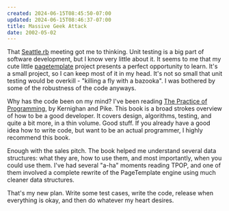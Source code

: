```yaml
---
created: 2024-06-15T08:45:50-07:00
updated: 2024-06-15T08:46:37-07:00
title: Massive Geek Attack
date: 2002-05-02
---
```


That [Seattle.rb](https://web.archive.org/web/20050206183943/http://www.zenspider.com/seattle.rb) meeting got me to thinking. Unit testing is a big part of software development, but I know very little about it. It seems to me that my cute little [pagetemplate](../06/pagetemplate.md) project presents a perfect opportunity to learn. It's a small project, so I can keep most of it in my head. It's not so small that unit testing would be overkill - "killing a fly with a bazooka". I was bothered by some of the robustness of the code anyways.

Why has the code been on my mind? I've been reading [The Practice of Programming](https://web.archive.org/web/20050206183943/http://tpop.awl.com/), by Kernighan and Pike. This book is a broad strokes overview of how to be a good developer. It covers design, algorithms, testing, and quite a bit more, in a thin volume. Good stuff. If you already have a good idea how to write code, but want to be an actual programmer, I highly recommend this book.

Enough with the sales pitch. The book helped me understand several data structures: what they are, how to use them, and most importantly, when you could use them. I've had several "a-ha" moments reading TPOP, and one of them involved a complete rewrite of the PageTemplate engine using much cleaner data structures.

That's my new plan. Write some test cases, write the code, release when everything is okay, and then do whatever my heart desires.
